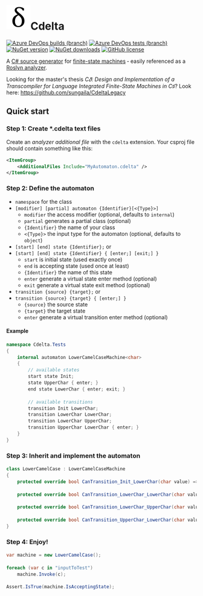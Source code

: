 ﻿<img src="https://raw.githubusercontent.com/sungaila/Cdelta/master/etc/Icon.png" align="left" width="64" height="64" alt="Cdelta Logo">

# Cdelta
[![Azure DevOps builds (branch)](https://img.shields.io/azure-devops/build/sungaila/2feb76e5-ff0c-4623-8319-722a43829660/3/master?style=flat-square)](https://dev.azure.com/sungaila/Cdelta/_build/latest?definitionId=3&branchName=master)
[![Azure DevOps tests (branch)](https://img.shields.io/azure-devops/tests/sungaila/Cdelta/3/master?style=flat-square)](https://dev.azure.com/sungaila/Cdelta/_build/latest?definitionId=3&branchName=master)
[![NuGet version](https://img.shields.io/nuget/v/Cdelta.svg?style=flat-square)](https://www.nuget.org/packages/Cdelta/)
[![NuGet downloads](https://img.shields.io/nuget/dt/Cdelta.svg?style=flat-square)](https://www.nuget.org/packages/Cdelta/)
[![GitHub license](https://img.shields.io/github/license/sungaila/Cdelta?style=flat-square)](https://github.com/sungaila/Cdelta/blob/master/LICENSE)

A [C# source generator](https://devblogs.microsoft.com/dotnet/introducing-c-source-generators/) for [finite-state machines](https://en.wikipedia.org/wiki/Finite-state_machine) ‐ easily referenced as a [Roslyn analyzer](https://github.com/dotnet/roslyn-analyzers).

Looking for the master's thesis *C𝛿: Design and Implementation of a Transcompiler for Language Integrated Finite-State Machines in C♯*? Look here: https://github.com/sungaila/CdeltaLegacy

## Quick start
### Step 1: Create *.cdelta text files
Create an _analyzer additional file_ with the `cdelta` extension. Your csproj file should contain something like this:
```xml
<ItemGroup>
    <AdditionalFiles Include="MyAutomaton.cdelta" />
</ItemGroup>
```
### Step 2: Define the automaton
* `namespace` for the class
* `[modifier] [partial] automaton {Identifier}[<{Type}>]`
  * `modifier` the access modifier (optional, defaults to `internal`)
  * `partial` generates a partial class (optional)
  * `{Identifier}` the name of your class
  * `<{Type}>` the input type for the automaton (optional, defaults to `object`)
* `[start] [end] state {Identifier};` or
* `[start] [end] state {Identifier} { [enter;] [exit;] }`
  * `start` is initial state (used exactly once)
  * `end` is accepting state (used once at least)
  * `{Identifier}` the name of this state
  * `enter` generate a virtual state enter method (optional)
  * `exit` generate a virtual state exit method (optional)
* `transition {source} {target};` or
* `transition {source} {target} { [enter;] }`
  * `{source}` the source state
  * `{target}` the target state
  * `enter` generate a virtual transition enter method (optional)
#### Example
```csharp
namespace Cdelta.Tests
{
    internal automaton LowerCamelCaseMachine<char>
    {
        // available states
        start state Init;
        state UpperChar { enter; }
        end state LowerChar { enter; exit; }

        // available transitions
        transition Init LowerChar;
        transition LowerChar LowerChar;
        transition LowerChar UpperChar;
        transition UpperChar LowerChar { enter; }
    }
}
```
### Step 3: Inherit and implement the automaton
```csharp
class LowerCamelCase : LowerCamelCaseMachine
{
    protected override bool CanTransition_Init_LowerChar(char value) => char.IsLower(value);

    protected override bool CanTransition_LowerChar_LowerChar(char value) => char.IsLower(value);

    protected override bool CanTransition_LowerChar_UpperChar(char value) => char.IsUpper(value);

    protected override bool CanTransition_UpperChar_LowerChar(char value) => char.IsLower(value);
}
```
### Step 4: Enjoy!
```csharp
var machine = new LowerCamelCase();

foreach (var c in "inputToTest")
    machine.Invoke(c);

Assert.IsTrue(machine.IsAcceptingState);
```